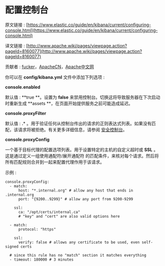 # 配置控制台

原文链接 : [https://www.elastic.co/guide/en/kibana/current/configuring-console.html](https://www.elastic.co/guide/en/kibana/current/configuring-console.html)

译文链接 : [http://www.apache.wiki/pages/viewpage.action?pageId=8160077](http://www.apache.wiki/pages/viewpage.action?pageId=8160077)

贡献者 : [fucker](/display/~caizhongjie)，[ApacheCN](/display/~apachecn)，[Apache中文网](/display/~apachechina)

你可以在 **config/kibana.yml** 文件中添加下列选项 : 

**console.enabled**

默认值 : **true **。设置为 **false** 来禁用控制台。切换这将导致服务器在下次启动时重新生成 **assets **，在页面开始提供服务之前可能造成延迟。

**console.proxyFilter**

默认值 : **.*** 。用于验证任何从控制台传出的请求的正则表达式列表。如果没有匹配，该请求将被拒绝。有关更多详细信息，请参阅 [安全控制台](http://www.apache.wiki/pages/viewpage.action?pageId=8160090)。

**console.proxyConfig**

一个基于目标代理的配置选项列表。用于设置特定的主机的自定义超时或 **SSL** 。这是通过定义一组使用通配符/展开通配符 的匹配条件，来核对每个请求。然后将所有匹配规则合并到一起来配置代理作用于该请求。

示例 : 

```
console.proxyConfig:
  - match:
      host: "*.internal.org" # allow any host that ends in .internal.org
      port: "{9200..9299}" # allow any port from 9200-9299

    ssl:
      ca: "/opt/certs/internal.ca"
      # "key" and "cert" are also valid options here

  - match:
      protocol: "https"

    ssl:
      verify: false # allows any certificate to be used, even self-signed certs

  # since this rule has no "match" section it matches everything
  - timeout: 180000 # 3 minutes
```